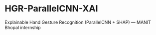 # HGR-ParallelCNN-XAI
Explainable Hand Gesture Recognition (ParallelCNN + SHAP) — MANIT Bhopal internship
